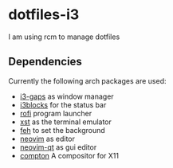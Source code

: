 # dotfiles-i3

I am using rcm to manage dotfiles

## Dependencies
Currently the following arch packages are used:
- [i3-gaps](https://github.com/Airblader/i3) as window manager
- [i3blocks](https://aur.archlinux.org/packages/i3blocks) for the status bar
- [rofi](https://github.com/davatorium/rofi) program launcher
- [xst](https://github.com/gnotclub/xst) as the terminal emulator
- [feh](https://github.com/derf/feh) to set the background
- [neovim](https://github.com/neovim/neovim) as editor
- [neovim-qt](https://github.com/equalsraf/neovim-qt) as gui editor
- [compton](https://github.com/chjj/compton) A compositor for X11
